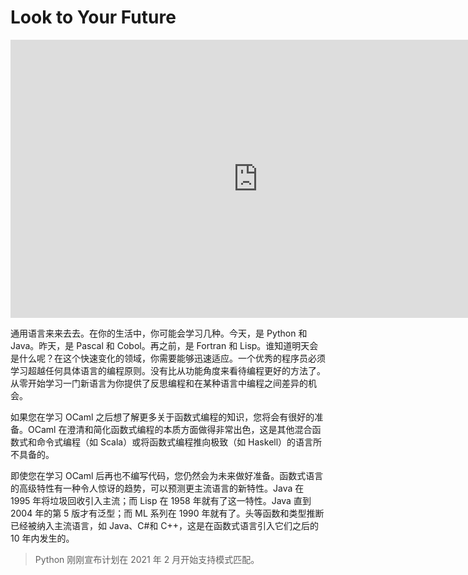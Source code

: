 # Look to Your Future

<iframe width="791" height="445" src="https://www.youtube.com/embed/SKr3ItChPSI" title="Functional Programming - Why Part 1 | OCaml Programming | Chapter 1 Video 3" frameborder="0" allow="accelerometer; autoplay; clipboard-write; encrypted-media; gyroscope; picture-in-picture; web-share" referrerpolicy="strict-origin-when-cross-origin" allowfullscreen></iframe>

通用语言来来去去。在你的生活中，你可能会学习几种。今天，是 Python 和 Java。昨天，是 Pascal 和 Cobol。再之前，是 Fortran 和 Lisp。谁知道明天会是什么呢？在这个快速变化的领域，你需要能够迅速适应。一个优秀的程序员必须学习超越任何具体语言的编程原则。没有比从功能角度来看待编程更好的方法了。从零开始学习一门新语言为你提供了反思编程和在某种语言中编程之间差异的机会。

如果您在学习 OCaml 之后想了解更多关于函数式编程的知识，您将会有很好的准备。OCaml 在澄清和简化函数式编程的本质方面做得非常出色，这是其他混合函数式和命令式编程（如 Scala）或将函数式编程推向极致（如 Haskell）的语言所不具备的。

即使您在学习 OCaml 后再也不编写代码，您仍然会为未来做好准备。函数式语言的高级特性有一种令人惊讶的趋势，可以预测更主流语言的新特性。Java 在 1995 年将垃圾回收引入主流；而 Lisp 在 1958 年就有了这一特性。Java 直到 2004 年的第 5 版才有泛型；而 ML 系列在 1990 年就有了。头等函数和类型推断已经被纳入主流语言，如 Java、C#和 C++，这是在函数式语言引入它们之后的 10 年内发生的。

> Python 刚刚宣布计划在 2021 年 2 月开始支持模式匹配。
